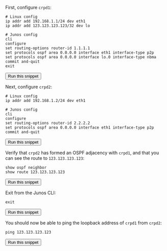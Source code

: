 First, configure `crpd1`:

```
# Linux config
ip addr add 192.168.1.1/24 dev eth1
ip addr add 123.123.123.123/32 dev lo

# Junos config
cli
configure
set routing-options router-id 1.1.1.1
set protocols ospf area 0.0.0.0 interface eth1 interface-type p2p
set protocols ospf area 0.0.0.0 interface lo.0 interface-type nbma
commit and-quit
exit
```
<button type="button" class="btn btn-primary btn-sm" onclick="runSnippetInTab('crpd1', this)">Run this snippet</button>

Next, configure `crpd2`:

```
# Linux config
ip addr add 192.168.1.2/24 dev eth1

# Junos config
cli
configure
set routing-options router-id 2.2.2.2
set protocols ospf area 0.0.0.0 interface eth1 interface-type p2p
commit and-quit
```
<button type="button" class="btn btn-primary btn-sm" onclick="runSnippetInTab('crpd2', this)">Run this snippet</button>


Verify that `crpd2` has formed an OSPF adjacency with `crpd1`, and that you can see the route to `123.123.123.123`:

```
show ospf neighbor 
show route 123.123.123.123
```
<button type="button" class="btn btn-primary btn-sm" onclick="runSnippetInTab('crpd2', this)">Run this snippet</button>

Exit from the Junos CLI:

```
exit
```
<button type="button" class="btn btn-primary btn-sm" onclick="runSnippetInTab('crpd2', this)">Run this snippet</button>

You should now be able to ping the loopback address of `crpd1` from `crpd2`:

```
ping 123.123.123.123
```
<button type="button" class="btn btn-primary btn-sm" onclick="runSnippetInTab('crpd2', this)">Run this snippet</button>

